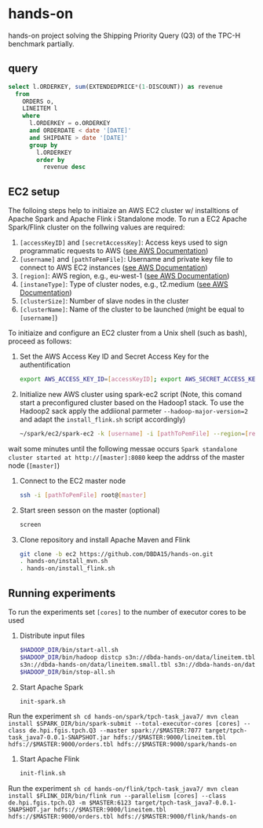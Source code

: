 # hands-on
hands-on project solving the Shipping Priority Query (Q3) of the TPC-H benchmark partially.

## query
``` sql
select l.ORDERKEY, sum(EXTENDEDPRICE*(1-DISCOUNT)) as revenue
  from
    ORDERS o,
    LINEITEM l
    where
      l.ORDERKEY = o.ORDERKEY
      and ORDERDATE < date '[DATE]'
      and SHIPDATE > date '[DATE]'
      group by
        l.ORDERKEY
        order by
          revenue desc
```

## EC2 setup
The folloing steps help to initiaize an AWS EC2 cluster w/ installtions of Apache Spark and Apache Flink i Standalone mode.
To run a EC2  Apache Spark/Flink cluster on the follwing values are required:
 1. `[accessKeyID]` and `[secretAccessKey]`: Access keys used to sign programmatic requests to AWS ([see AWS Documentation](http://docs.aws.amazon.com/AWSSimpleQueueService/latest/SQSGettingStartedGuide/AWSCredentials.html))
 1. `[username]` and `[pathToPemFile]`: Username and private key file to connect to AWS EC2 instances ([see AWS Documentation](http://docs.aws.amazon.com/gettingstarted/latest/wah/getting-started-prereq.html#create-a-key-pair))
 1. `[region]`: AWS region, e.g., eu-west-1 ([see AWS Documentation](http://docs.aws.amazon.com/AWSEC2/latest/UserGuide/using-regions-availability-zones.html))
 1. `[instaneType]`: Type of cluster nodes, e.g., t2.medium ([see AWS Documentation](http://docs.aws.amazon.com/AWSEC2/latest/UserGuide/instance-types.html))
 1. `[clusterSize]`: Number of slave nodes in the cluster
 1. `[clusterName]`: Name of the cluster to be launched (might be equal to `[username]`)


To initiaize and configure an EC2 cluster from a Unix shell (such as bash), proceed as follows:
 1. Set the AWS Access Key ID and Secret Access Key for the authentification
    ``` sh
    export AWS_ACCESS_KEY_ID=[accessKeyID]; export AWS_SECRET_ACCESS_KEY=[secretAccessKey]
    ```

 1. Initialize new AWS cluster using spark-ec2 script (Note, this comand start a preconfigured cluster based on the Hadoop1 stack. To use the Hadoop2 sack apply the addiional parmeter `--hadoop-major-version=2` and adapt the `install_flink.sh` script accordingly)
    ``` sh
    ~/spark/ec2/spark-ec2 -k [username] -i [pathToPemFile] --region=[region] -s [clusterSize] --instance-type=[instaneType] --copy-aws-credentials launch [clusterName]
    ```
 wait some minutes until the following messae occurs
    ```
    Spark standalone cluster started at http://[master]:8080
    ```
 keep the addrss of the master node (`[master]`)

 1. Connect to the EC2 master node
    ``` sh
    ssh -i [pathToPemFile] root@[master]
    ```

 1. Start sreen sesson on the master (optional)
    ``` sh
    screen
    ```

 1. Clone repository and install Apache Maven and Flink
    ``` sh
    git clone -b ec2 https://github.com/DBDA15/hands-on.git
    . hands-on/install_mvn.sh
    . hands-on/install_flink.sh
    ```

## Running experiments
To run the experiments set `[cores]` to the number of executor cores to be used

 1. Distribute input files
    ``` sh
    $HADOOP_DIR/bin/start-all.sh
    $HADOOP_DIR/bin/hadoop distcp s3n://dbda-hands-on/data/lineitem.tbl s3n://dbda-hands-on/data/orders.tbl
    s3n://dbda-hands-on/data/lineitem.small.tbl s3n://dbda-hands-on/data/orders.small.tbl hdfs://$MASTER:9000/
    $HADOOP_DIR/bin/stop-all.sh
    ```

 1. Start Apache Spark
    ``` sh
    init-spark.sh
    ```
Run the experiment
    ``` sh
    cd hands-on/spark/tpch-task_java7/
    mvn clean install
    $SPARK_DIR/bin/spark-submit --total-executor-cores [cores] --class de.hpi.fgis.tpch.Q3 --master spark://$MASTER:7077 target/tpch-task_java7-0.0.1-SNAPSHOT.jar hdfs://$MASTER:9000/lineitem.tbl hdfs://$MASTER:9000/orders.tbl hdfs://$MASTER:9000/spark/hands-on
    ```

 1. Start Apache Flink
    ``` sh
    init-flink.sh
    ```
Run the experiment
    ``` sh
    cd hands-on/flink/tpch-task_java7/
    mvn clean install
    $FLINK_DIR/bin/flink run --parallelism [cores] --class de.hpi.fgis.tpch.Q3 -m $MASTER:6123 target/tpch-task_java7-0.0.1-SNAPSHOT.jar hdfs://$MASTER:9000/lineitem.tbl hdfs://$MASTER:9000/orders.tbl hdfs://$MASTER:9000/flink/hands-on
    ```
